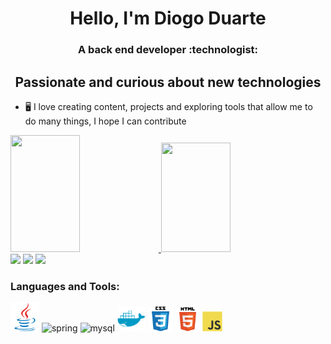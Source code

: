 <h1 align="center">Hello, I'm Diogo Duarte</h1>
<h3 align="center">A back end developer :technologist: </h3>
<h2 align="center">Passionate and curious about new technologies </h2>

- :desktop_computer: I love creating content, projects and exploring tools that allow me to do many things, I hope I can contribute

<div>
<a href="https://github.com/duarterj">
  <img width="47%" height="187em" src="https://github-readme-stats-sigma-five.vercel.app/api?username=duarterj&show_icons=true&theme=blue-green"/>
  
  <img width="47%" height="175em" src="https://github-readme-stats-sigma-five.vercel.app/api/top-langs/?username=duarterj&layout=compact&langs_count=7&theme=blue-green"/>
  
</div>
  
<div> 
<a href="mailto:diogoduartecontact@gmail.com"><img src="https://img.shields.io/badge/-Gmail-%23333?style=for-the-badge&logo=gmail&logoColor=white" target="_blank"></a> 
<a href="https://www.linkedin.com/in/duarterj/" target="_blank"><img src="https://img.shields.io/badge/-LinkedIn-%230077B5?style=for-the-badge&logo=linkedin&logoColor=dark" target="_blank"></a>
<a href="https://www.youtube.com/channel/UCZzzW0UMHT5DLxUbNSCemnA" target="_blank"><img src="https://img.shields.io/badge/YouTube-FF0000?style=for-the-badge&logo=youtube&logoColor=dark" target="_blank"></a>
</div>

  
<h3 align="left">Languages and Tools:</h3>
 

<p>
<img src="https://raw.githubusercontent.com/devicons/devicon/master/icons/java/java-original.svg" alt="java" width="46" height="46"/>
<img src="https://www.vectorlogo.zone/logos/springio/springio-icon.svg" alt="spring" width="33" height="33"/>
<img src="https://cdn-icons-png.flaticon.com/512/5968/5968313.png" alt="mysql" width="35" height="35"/>
<img src="https://raw.githubusercontent.com/devicons/devicon/1119b9f84c0290e0f0b38982099a2bd027a48bf1/icons/docker/docker-plain.svg" alt="javascript" width="45" height="41"/>
<img src="https://raw.githubusercontent.com/devicons/devicon/master/icons/css3/css3-original-wordmark.svg" alt="css3" width="40" height="40"/>  
<img src="https://raw.githubusercontent.com/devicons/devicon/master/icons/html5/html5-original-wordmark.svg" alt="html" width="39" height="39"/> 
<img src="https://raw.githubusercontent.com/devicons/devicon/master/icons/javascript/javascript-original.svg" alt="javascript" width="32" height="32"/>
</p>
  




